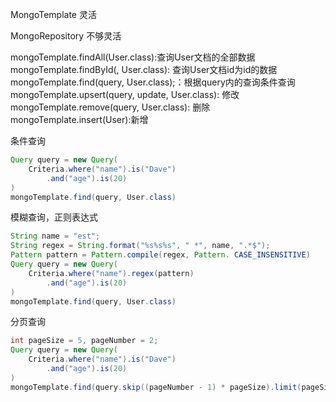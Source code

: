 

MongoTemplate 灵活

MongoRepository 不够灵活



mongoTemplate.findAll(User.class):查询User文档的全部数据
mongoTemplate.findById(<id>, User.class): 查询User文档id为id的数据
mongoTemplate.find(query, User.class);：根据query内的查询条件查询
mongoTemplate.upsert(query, update, User.class): 修改
mongoTemplate.remove(query, User.class): 删除
mongoTemplate.insert(User):新增







条件查询

```java
Query query = new Query(
	Criteria.where("name").is("Dave")
    	.and("age").is(20)
)
mongoTemplate.find(query, User.class)
```



模糊查询，正则表达式

```java
String name = "est";
String regex = String.format("%s%s%s", " *", name, ".*$");
Pattern pattern = Pattern.compile(regex, Pattern. CASE_INSENSITIVE)
Query query = new Query(
    Criteria.where("name").regex(pattern)
    	.and("age").is(20)
)
mongoTemplate.find(query, User.class)
```



分页查询

```java
int pageSize = 5, pageNumber = 2;
Query query = new Query(
	Criteria.where("name").is("Dave")
    	.and("age").is(20)
)
mongoTemplate.find(query.skip((pageNumber - 1) * pageSize).limit(pageSize), User.class)
```

